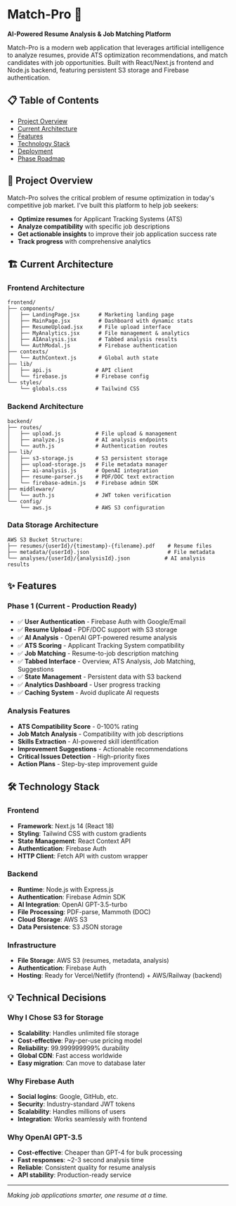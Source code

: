 # Match-Pro 🚀

**AI-Powered Resume Analysis & Job Matching Platform**

Match-Pro is a modern web application that leverages artificial intelligence to analyze resumes, provide ATS optimization recommendations, and match candidates with job opportunities. Built with React/Next.js frontend and Node.js backend, featuring persistent S3 storage and Firebase authentication.

## 📋 Table of Contents
- [Project Overview](#project-overview)
- [Current Architecture](#current-architecture)
- [Features](#features)
- [Technology Stack](#technology-stack)
- [Deployment](#deployment)
- [Phase Roadmap](#phase-roadmap)

## 🎯 Project Overview

Match-Pro solves the critical problem of resume optimization in today's competitive job market. I've built this platform to help job seekers:
- **Optimize resumes** for Applicant Tracking Systems (ATS)
- **Analyze compatibility** with specific job descriptions
- **Get actionable insights** to improve their job application success rate
- **Track progress** with comprehensive analytics

## 🏗️ Current Architecture

### **Frontend Architecture**
```
frontend/
├── components/
│   ├── LandingPage.jsx      # Marketing landing page
│   ├── MainPage.jsx         # Dashboard with dynamic stats
│   ├── ResumeUpload.jsx     # File upload interface
│   ├── MyAnalytics.jsx      # File management & analytics
│   ├── AIAnalysis.jsx       # Tabbed analysis results
│   └── AuthModal.js         # Firebase authentication
├── contexts/
│   └── AuthContext.js       # Global auth state
├── lib/
│   ├── api.js              # API client
│   └── firebase.js         # Firebase config
└── styles/
    └── globals.css         # Tailwind CSS
```

### **Backend Architecture**
```
backend/
├── routes/
│   ├── upload.js           # File upload & management
│   ├── analyze.js          # AI analysis endpoints
│   └── auth.js             # Authentication routes
├── lib/
│   ├── s3-storage.js       # S3 persistent storage
│   ├── upload-storage.js   # File metadata manager
│   ├── ai-analysis.js      # OpenAI integration
│   ├── resume-parser.js    # PDF/DOC text extraction
│   └── firebase-admin.js   # Firebase admin SDK
├── middleware/
│   └── auth.js             # JWT token verification
└── config/
    └── aws.js              # AWS S3 configuration
```

### **Data Storage Architecture**
```
AWS S3 Bucket Structure:
├── resumes/{userId}/{timestamp}-{filename}.pdf    # Resume files
├── metadata/{userId}.json                         # File metadata
└── analyses/{userId}/{analysisId}.json           # AI analysis results
```

## ✨ Features

### **Phase 1 (Current - Production Ready)**
- ✅ **User Authentication** - Firebase Auth with Google/Email
- ✅ **Resume Upload** - PDF/DOC support with S3 storage
- ✅ **AI Analysis** - OpenAI GPT-powered resume analysis
- ✅ **ATS Scoring** - Applicant Tracking System compatibility
- ✅ **Job Matching** - Resume-to-job description matching
- ✅ **Tabbed Interface** - Overview, ATS Analysis, Job Matching, Suggestions
- ✅ **State Management** - Persistent data with S3 backend
- ✅ **Analytics Dashboard** - User progress tracking
- ✅ **Caching System** - Avoid duplicate AI requests

### **Analysis Features**
- **ATS Compatibility Score** - 0-100% rating
- **Job Match Analysis** - Compatibility with job descriptions  
- **Skills Extraction** - AI-powered skill identification
- **Improvement Suggestions** - Actionable recommendations
- **Critical Issues Detection** - High-priority fixes
- **Action Plans** - Step-by-step improvement guide

## 🛠️ Technology Stack

### **Frontend**
- **Framework**: Next.js 14 (React 18)
- **Styling**: Tailwind CSS with custom gradients
- **State Management**: React Context API
- **Authentication**: Firebase Auth
- **HTTP Client**: Fetch API with custom wrapper

### **Backend**
- **Runtime**: Node.js with Express.js
- **Authentication**: Firebase Admin SDK
- **AI Integration**: OpenAI GPT-3.5-turbo
- **File Processing**: PDF-parse, Mammoth (DOC)
- **Cloud Storage**: AWS S3
- **Data Persistence**: S3 JSON storage

### **Infrastructure**
- **File Storage**: AWS S3 (resumes, metadata, analysis)
- **Authentication**: Firebase Auth
- **Hosting**: Ready for Vercel/Netlify (frontend) + AWS/Railway (backend)

## 💡 Technical Decisions

### **Why I Chose S3 for Storage**
- **Scalability**: Handles unlimited file storage
- **Cost-effective**: Pay-per-use pricing model
- **Reliability**: 99.999999999% durability
- **Global CDN**: Fast access worldwide
- **Easy migration**: Can move to database later

### **Why Firebase Auth**
- **Social logins**: Google, GitHub, etc.
- **Security**: Industry-standard JWT tokens
- **Scalability**: Handles millions of users
- **Integration**: Works seamlessly with frontend

### **Why OpenAI GPT-3.5**
- **Cost-effective**: Cheaper than GPT-4 for bulk processing
- **Fast responses**: ~2-3 second analysis time
- **Reliable**: Consistent quality for resume analysis
- **API stability**: Production-ready service

---
*Making job applications smarter, one resume at a time.*